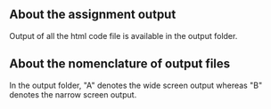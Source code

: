 ## About the assignment output
Output of all the html code file is available in the output folder.

## About the nomenclature of output files
In the output folder, "A" denotes the wide screen output whereas "B" denotes the narrow screen output.
